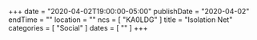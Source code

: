 +++
date = "2020-04-02T19:00:00-05:00"
publishDate = "2020-04-02"
endTime = ""
location = ""
ncs = [ "KA0LDG" ]
title = "Isolation Net"
categories = [ "Social" ]
dates = [ "" ]
+++
